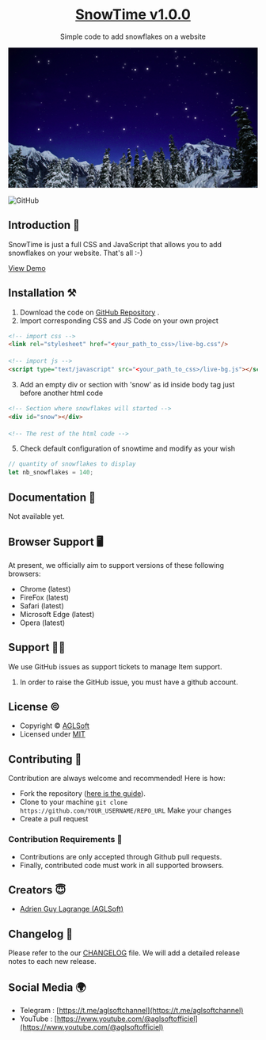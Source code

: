 

<h1 align="center">
   <a href="https://github.com/aglsoftgithub/snowtime" target="_blank" align="center">
      SnowTime v1.0.0
   </a>
</h1>
<p align="center">Simple code to add snowflakes on a website</p>

![SnowTime Demo Image](https://github.com/aglsoftgithub/snowtime/blob/master/demo.png)

![GitHub](https://img.shields.io/github/license/themeselection/sneat-html-admin-template-free)

## Introduction 🚀

SnowTime is just a full CSS and JavaScript that allows you to add snowflakes on your website. That's all :-)

[View Demo](https://aglsofthostingwebserver.on.drv.tw/sites/snowtime/)

## Installation ⚒️

1. Download the code on [GitHub Repository](https://github.com/aglsoftgithub/snowtime) .
2. Import corresponding CSS and JS Code on your own project

```html
<!-- import css -->
<link rel="stylesheet" href="<your_path_to_css>/live-bg.css"/>

<!-- import js -->
<script type="text/javascript" src="<your_path_to_css>/live-bg.js"></script>
```

3. Add an empty div or section with 'snow' as id inside body tag just before another html code

```html
<!-- Section where snowflakes will started -->
<div id="snow"></div>

<!-- The rest of the html code -->
```

5. Check default configuration of snowtime and modify as your wish
```js
// quantity of snowflakes to display
let nb_snowflakes = 140;
```

## Documentation 📜

Not available yet.

## Browser Support 🖥️

At present, we officially aim to support versions of these following browsers:

- Chrome (latest)
- FireFox (latest)
- Safari (latest)
- Microsoft Edge (latest)
- Opera (latest)

## Support 👨‍💻

We use GitHub issues as support tickets to manage Item support.

1. In order to raise the GitHub issue, you must have a github account.

## License ©

- Copyright © [AGLSoft](https://bit.ly/3SKkfA2)
- Licensed under [MIT](https://github.com/themeselection/sneat-html-admin-template-free/blob/master/LICENSE.md)

## Contributing 🦸

Contribution are always welcome and recommended! Here is how:

- Fork the repository ([here is the guide](https://docs.github.com/en/get-started/quickstart/fork-a-repo)).
- Clone to your machine `git clone https://github.com/YOUR_USERNAME/REPO_URL` Make your changes
- Create a pull request

### Contribution Requirements 🧰

- Contributions are only accepted through Github pull requests.
- Finally, contributed code must work in all supported browsers.

## Creators 😇

- [Adrien Guy Lagrange (AGLSoft)](https://bit.ly/3SKkfA2)

## Changelog 📆

Please refer to the our [CHANGELOG](#) file. We will add a detailed release notes to each new release.

## Social Media 🌍

- Telegram : [https://t.me/aglsoftchannel](https://t.me/aglsoftchannel)
- YouTube : [https://www.youtube.com/@aglsoftofficiel](https://www.youtube.com/@aglsoftofficiel)
